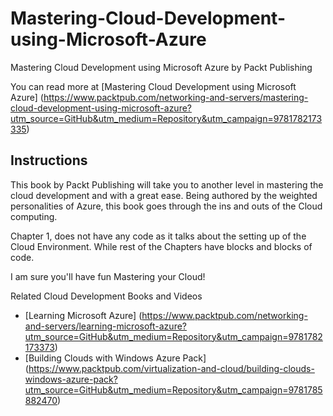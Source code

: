 # Mastering-Cloud-Development-using-Microsoft-Azure
Mastering Cloud Development using Microsoft Azure by Packt Publishing

You can read more at [Mastering Cloud Development using Microsoft Azure]
(https://www.packtpub.com/networking-and-servers/mastering-cloud-development-using-microsoft-azure?utm_source=GitHub&utm_medium=Repository&utm_campaign=9781782173335)

## Instructions


This book by Packt Publishing will take you to another level in mastering the cloud development and with a great ease.
Being authored by the weighted personalities of Azure, this book goes through the ins and outs of the Cloud computing.
 
Chapter 1, does not have any code as it talks about the setting up of the Cloud Environment. 
While rest of the Chapters have blocks and blocks of code.

I am sure you'll have fun Mastering your Cloud! 

Related Cloud Development Books and Videos

* [Learning Microsoft Azure] (https://www.packtpub.com/networking-and-servers/learning-microsoft-azure?utm_source=GitHub&utm_medium=Repository&utm_campaign=9781782173373)
* [Building Clouds with Windows Azure Pack] (https://www.packtpub.com/virtualization-and-cloud/building-clouds-windows-azure-pack?utm_source=GitHub&utm_medium=Repository&utm_campaign=9781785882470)
